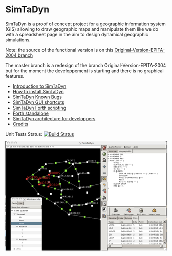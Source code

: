 # SimTaDyn

SimTaDyn is a proof of concept project for a geographic information system (GIS) allowing to draw geographic maps and manipulate them like we do with a spreadsheet page in the aim to design dynamical geographic simulations.

Note: the source of the functional version is on this [Original-Version-EPITA-2004 branch](https://github.com/Lecrapouille/SimTaDyn/tree/Original-Version-EPITA-2004)

The master branch is a redesign of the branch Original-Version-EPITA-2004 but for the moment the developpement is starting and there is no graphical features.

* [Introduction to SimTaDyn](https://github.com/Lecrapouille/SimTaDyn/blob/master/doc/SimTaDyn.md)
* [How to install SimTaDyn](https://github.com/Lecrapouille/SimTaDyn/blob/master/doc/Install.md)
* [SimTaDyn Known Bugs](https://github.com/Lecrapouille/SimTaDyn/blob/master/doc/Bugs.md)
* [SimTaDyn GUI shortcuts](https://github.com/Lecrapouille/SimTaDyn/blob/master/doc/Shortcuts.md)
* [SimTaDyn Forth scripting](https://github.com/Lecrapouille/SimTaDyn/blob/master/src/forth/doc/forth.md)
* [Forth standalone](https://github.com/Lecrapouille/SimTaDyn/blob/master/src/forth/doc/standalone.md)
* [SimTaDyn architecture for developpers](https://github.com/Lecrapouille/SimTaDyn/blob/master/doc/Architecture.md)
* [Credits](https://github.com/Lecrapouille/SimTaDyn/blob/master/doc/Credits.md)

Unit Tests Status: [![Build Status](https://travis-ci.org/Lecrapouille/SimTaDyn.svg?branch=master)](https://travis-ci.org/Lecrapouille/SimTaDyn)

![alt tag](https://github.com/Lecrapouille/SimTaDyn/blob/master/doc/SimTaDyn.jpg)
